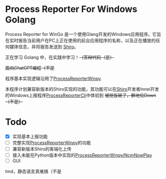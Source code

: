 # Process Reporter For Windows Golang

Process Reporter for WinGo 是一个使用Glang开发的Windows应用程序。它旨在实时报告当前用户在PC上正在使用的前台应用程序的名称，以及正在播放的任何媒体信息，并将报告发送到 [Shiro](https://github.com/Innei/Shiro)。

正在学习 Golang 中，在实践中学习！~~（答辩代码（是）~~

~~面向ChatGPT编程（不是~~

程序基本实现逻辑沿用了[ProcessReporterWinpy](https://github.com/TNXG/ProcessReporterWinpy)

本程序计划兼容新版本的Shiro实现的功能，其功能可以在[Shiro](https://github.com/Innei/Shiro)开发者Innei开发的Windows上报程序[ProcessReporterCli](https://github.com/Innei/ProcessReporterCli)中体验到 ~~被抢饭碗了，群地位Down（不是）~~

# Todo
- [x] 实现基本上报功能
- [ ] 完整实现[ProcessReporterWinpy](https://github.com/TNXG/ProcessReporterWinpy)的功能
- [ ] 兼容新版本Shiro的客端化上传
- [ ] 接入未能在Python版本中实现的[ProcessReporterWinpy/NcmNowPlay](https://github.com/TNXG/ProcessReporterWinpy/tree/master/core/NcmNowPlay)
- [ ] GUI

tmd，静态语言真难搞（不是
